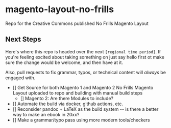 # magento-layout-no-frills

Repo for the Creative Commons published No Frills Magento Layout

## Next Steps

Here's where this repo is headed over the next `[regional time period]`.  If you're feeling excited about taking something on just say hello first ot make sure the change would be welcome, and then have at it.

Also, pull requests to fix grammar, typos, or technical content will _always_ be engaged with.

- [] Get Source for both Magento 1 and Magento 2 No Frills Magento Layout uploaded to repo and building with manual build steps
    - [] Magento 2: Are there Modules to include?
- [] Automate the build via docker, github actions, etc.
- [] Reconsider pandoc + LaTeX as the build system -- is there a better way to make an ebook in 20xx?
- [] Make a grammar/typo pass using more modern tools/checkers


